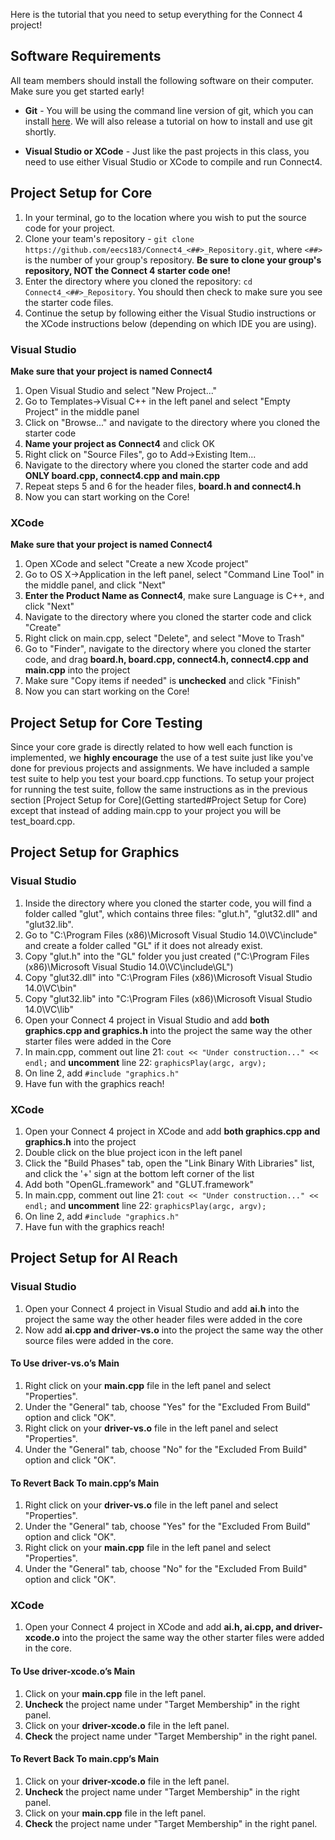 Here is the tutorial that you need to setup everything for the Connect 4 project!

## Software Requirements

All team members should install the following software on their computer. Make sure you get started early!

* **Git** - You will be using the command line version of git, which you can install [here](http://git-scm.com/downloads). We will also release a tutorial on how to install and use git shortly.

* **Visual Studio or XCode** - Just like the past projects in this class, you need to use either Visual Studio or XCode to compile and run Connect4.

## Project Setup for Core

1. In your terminal, go to the location where you wish to put the source code for your project.
2. Clone your team's repository - `git clone https://github.com/eecs183/Connect4_<##>_Repository.git`, where `<##>` is the number of your group's repository.
**Be sure to clone your group's repository, NOT the Connect 4 starter code one!**
3. Enter the directory where you cloned the repository: `cd Connect4_<##>_Repository`. You should then check to make sure you see the starter code files.
4. Continue the setup by following either the Visual Studio instructions or the XCode instructions below (depending on which IDE you are using).

### Visual Studio

**Make sure that your project is named Connect4**

1. Open Visual Studio and select "New Project..."
2. Go to Templates->Visual C++ in the left panel and select "Empty Project" in the middle panel
3. Click on "Browse..." and navigate to the directory where you cloned the starter code
4. **Name your project as Connect4** and click OK
5. Right click on "Source Files", go to Add->Existing Item...
6. Navigate to the directory where you cloned the starter code and add **ONLY board.cpp, connect4.cpp and main.cpp**
7. Repeat steps 5 and 6 for the header files, **board.h and connect4.h**
8. Now you can start working on the Core!

### XCode

**Make sure that your project is named Connect4**

1. Open XCode and select "Create a new Xcode project"
2. Go to OS X->Application in the left panel, select "Command Line Tool" in the middle panel, and click "Next"
3. **Enter the Product Name as Connect4**, make sure Language is C++, and click "Next"
4. Navigate to the directory where you cloned the starter code and click "Create"
5. Right click on main.cpp, select "Delete", and select "Move to Trash"
6. Go to "Finder", navigate to the directory where you cloned the starter code, and drag **board.h, board.cpp, connect4.h, connect4.cpp and main.cpp** into the project
7. Make sure "Copy items if needed" is **unchecked** and click "Finish"
8. Now you can start working on the Core!

## Project Setup for Core Testing

Since your core grade is directly related to how well each function is implemented, we **highly encourage** the use of a test suite just like you've done for previous projects and assignments. We have included a sample test suite to help you test your board.cpp functions. To setup your project for running the test suite, follow the same instructions as in the previous section [Project Setup for Core](Getting started#Project Setup for Core) except that instead of adding main.cpp to your project you will be test_board.cpp. 

## Project Setup for Graphics

### Visual Studio

1. Inside the directory where you cloned the starter code, you will find a folder called "glut", which contains three files: "glut.h", "glut32.dll" and "glut32.lib".
2. Go to "C:\Program Files (x86)\Microsoft Visual Studio 14.0\VC\include\" and create a folder called "GL" if it does not already exist.
3. Copy "glut.h" into the "GL" folder you just created ("C:\Program Files (x86)\Microsoft Visual Studio 14.0\VC\include\GL\")
4. Copy "glut32.dll" into "C:\Program Files (x86)\Microsoft Visual Studio 14.0\VC\bin\"
5. Copy "glut32.lib" into "C:\Program Files (x86)\Microsoft Visual Studio 14.0\VC\lib\"
6. Open your Connect 4 project in Visual Studio and add **both graphics.cpp and graphics.h** into the project the same way the other starter files were added in the Core
7. In main.cpp, comment out line 21: `cout << "Under construction..." << endl;` and **uncomment** line 22: `graphicsPlay(argc, argv);`
8. On line 2, add `#include "graphics.h"`
9. Have fun with the graphics reach!

### XCode

1. Open your Connect 4 project in XCode and add **both graphics.cpp and graphics.h** into the project
2. Double click on the blue project icon in the left panel
3. Click the "Build Phases" tab, open the "Link Binary With Libraries" list, and click the '+' sign at the bottom left corner of the list
4. Add both "OpenGL.framework" and "GLUT.framework"
5. In main.cpp, comment out line 21: `cout << "Under construction..." << endl;` and **uncomment** line 22: `graphicsPlay(argc, argv);`
6. On line 2, add `#include "graphics.h"`
7. Have fun with the graphics reach!

## Project Setup for AI Reach

### Visual Studio

1. Open your Connect 4 project in Visual Studio and add **ai.h** into the project the same way the other header files were added in the core
2. Now add **ai.cpp and driver-vs.o** into the project the same way the other source files were added in the core.

#### To Use driver-vs.o’s Main

1. Right click on your **main.cpp** file in the left panel and select "Properties".
2. Under the "General" tab, choose "Yes" for the "Excluded From Build" option and click "OK".
3. Right click on your **driver-vs.o** file in the left panel and select "Properties".
4. Under the "General" tab, choose "No" for the "Excluded From Build" option and click "OK".

#### To Revert Back To main.cpp’s Main

1. Right click on your **driver-vs.o** file in the left panel and select "Properties".
2. Under the "General" tab, choose "Yes" for the "Excluded From Build" option and click "OK".
3. Right click on your **main.cpp** file in the left panel and select "Properties".
4. Under the "General" tab, choose "No" for the "Excluded From Build" option and click "OK".

### XCode

1. Open your Connect 4 project in XCode and add **ai.h, ai.cpp, and driver-xcode.o** into the project the same way the other starter files were added in the core.

#### To Use driver-xcode.o’s Main

1. Click on your **main.cpp** file in the left panel.
2. **Uncheck** the project name under "Target Membership" in the right panel.
3. Click on your **driver-xcode.o** file in the left panel.
4. **Check** the project name under "Target Membership" in the right panel.

#### To Revert Back To main.cpp’s Main

1. Click on your **driver-xcode.o** file in the left panel.
2. **Uncheck** the project name under "Target Membership" in the right panel.
3. Click on your **main.cpp** file in the left panel.
4. **Check** the project name under "Target Membership" in the right panel.